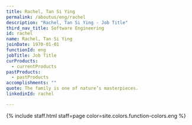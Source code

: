 ```yaml
---
title: Rachel, Tan Si Ying
permalink: /aboutus/eng/rachel
description: "Rachel, Tan Si Ying - Job Title"
third_nav_title: Software Engineering
id: rachel
name: Rachel, Tan Si Ying
joinDate: 1970-01-01
functionId: eng
jobTitle: Job Title
curProducts:
  - currentProducts
pastProducts:
  - pastProducts
accomplishments: ""
quote: The family is one of nature’s masterpieces.
linkedinId: rachel

---
```


{% include staff.html staff=page color=site.colors.function-colors.eng %}
